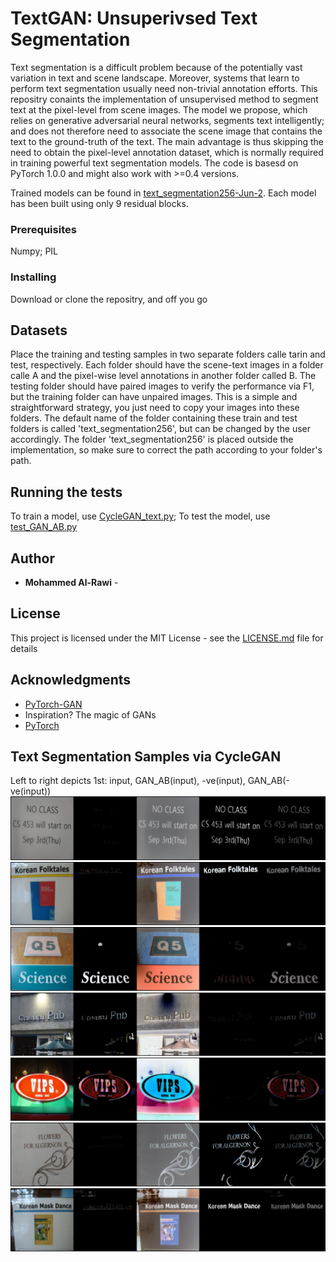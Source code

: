 # TextGAN: Unsuperivsed Text Segmentation
Text segmentation is a difficult problem because of the potentially vast variation in text and scene landscape. Moreover, systems that learn to perform text segmentation usually need non-trivial annotation efforts. This repositry conaints the implementation of unsupervised method to segment text at the pixel-level from scene images. The model we propose, which relies on generative adversarial neural networks, segments text intelligently; and does not therefore need to associate the scene image that contains the text to the ground-truth of the text. The main advantage is thus skipping the need to obtain the pixel-level annotation dataset, which is normally required in training powerful text segmentation models. The code is basesd on PyTorch 1.0.0 and might also work with >=0.4 versions.

Trained models can be found in [text_segmentation256-Jun-2](https://github.com/morawi/TextGAN/tree/master/text_segmentation256-Jun-2). Each model has been built using only 9 residual blocks.


### Prerequisites

Numpy; 
PIL

### Installing

Download or clone the repositry, and off you go

## Datasets
Place the training and testing samples in two separate folders calle tarin and test, respectively. Each folder should have the scene-text images in a folder calle A and the pixel-wise level annotations in another folder called B. The testing folder should have paired images to verify the performance via F1, but the training folder can have unpaired images. This is a simple and straightforward strategy, you just need to copy your images into these folders. The default name of the folder containing these train and test folders is called 'text_segmentation256', but can be changed by the user accordingly. The folder 'text_segmentation256' is placed outside the implementation, so make sure to correct the path according to your folder's path. 

## Running the tests
To train a model, use [CycleGAN_text.py](https://github.com/morawi/TextGAN/blob/master/cyclegan_text.py);
To test the model, use [test_GAN_AB.py](https://github.com/morawi/TextGAN/blob/master/test_GAN_AB.py)


## Author

* **Mohammed Al-Rawi** - 

## License

This project is licensed under the MIT License - see the [LICENSE.md](LICENSE.md) file for details

## Acknowledgments

* [PyTorch-GAN](https://github.com/eriklindernoren/PyTorch-GAN)
* Inspiration? The magic of GANs
* [PyTorch](http://pytorch.org)

## Text Segmentation Samples via CycleGAN 
Left to right depicts 1st: input, GAN_AB(input), -ve(input), GAN_AB(-ve(input))
![Samples](https://github.com/morawi/TextGAN/blob/master/generated_samples/0.png)
![Samples](https://github.com/morawi/TextGAN/blob/master/generated_samples/1.png)
![Samples](https://github.com/morawi/TextGAN/blob/master/generated_samples/2.png)
![Samples](https://github.com/morawi/TextGAN/blob/master/generated_samples/3.png)
![Samples](https://github.com/morawi/TextGAN/blob/master/generated_samples/4.png)
![Samples](https://github.com/morawi/TextGAN/blob/master/generated_samples/5.png)
![Samples](https://github.com/morawi/TextGAN/blob/master/generated_samples/6.png)



